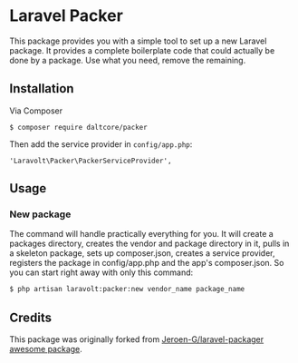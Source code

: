 # Laravel Packer

This package provides you with a simple tool to set up a new Laravel package. It provides a complete boilerplate code that could actually be done by a package. Use what you need, remove the remaining.

## Installation

Via Composer

    $ composer require daltcore/packer

Then add the service provider in `config/app.php`:

    'Laravolt\Packer\PackerServiceProvider',

## Usage

### New package
The command will handle practically everything for you. It will create a packages directory, creates the vendor and package directory in it, pulls in a skeleton package, sets up composer.json, creates a service provider, registers the package in config/app.php and the app's composer.json. So you can start right away with only this command:

``` bash
$ php artisan laravolt:packer:new vendor_name package_name
```

## Credits

This package was originally forked from [Jeroen-G/laravel-packager awesome package](https://github.com/Jeroen-G/laravel-packager).
